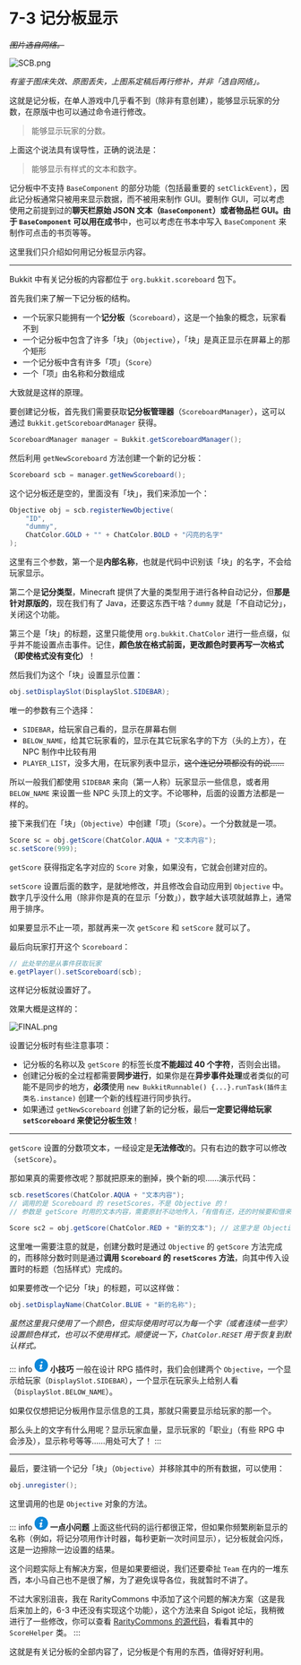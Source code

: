# 7-3 记分板显示

~~*图片选自网络。*~~

![SCB.png](https://s2.loli.net/2022/04/15/pEkFN7zZ9bXvCxL.png)

*有鉴于图床失效、原图丢失，上图系定稿后再行修补，并非「选自网络」。*

这就是记分板，在单人游戏中几乎看不到（除非有意创建），能够显示玩家的分数，在原版中也可以通过命令进行修改。

> 能够显示玩家的分数。

上面这个说法具有误导性，正确的说法是：

> 能够显示有样式的文本和数字。

记分板中不支持 `BaseComponent` 的部分功能（包括最重要的 `setClickEvent`），因此记分板通常只被用来显示数据，而不被用来制作 GUI。要制作 GUI，可以考虑使用之前提到过的**聊天栏原始 JSON 文本（`BaseComponent`）**或者物品栏 GUI。由于 `BaseComponent` 可以用在**成书**中，也可以考虑在书本中写入 `BaseComponent` 来制作可点击的书页等等。

这里我们只介绍如何用记分板显示内容。

---

Bukkit 中有关记分板的内容都位于 `org.bukkit.scoreboard` 包下。

首先我们来了解一下记分板的结构。

- 一个玩家只能拥有一个**记分板**（`Scoreboard`），这是一个抽象的概念，玩家看不到
- 一个记分板中包含了许多「块」（`Objective`），「块」是真正显示在屏幕上的那个矩形
- 一个记分板中含有许多「项」（`Score`）
- 一个「项」由名称和分数组成

大致就是这样的原理。

要创建记分板，首先我们需要获取**记分板管理器**（`ScoreboardManager`），这可以通过 `Bukkit.getScoreboardManager` 获得。

```java
ScoreboardManager manager = Bukkit.getScoreboardManager();
```

然后利用 `getNewScoreboard` 方法创建一个新的记分板：

```java
Scoreboard scb = manager.getNewScoreboard();
```

这个记分板还是空的，里面没有「块」，我们来添加一个：

```java
Objective obj = scb.registerNewObjective(
    "ID",
    "dummy",
    ChatColor.GOLD + "" + ChatColor.BOLD + "闪亮的名字"
);
```

这里有三个参数，第一个是**内部名称**，也就是代码中识别该「块」的名字，不会给玩家显示。

第二个是**记分类型**，Minecraft 提供了大量的类型用于进行各种自动记分，但**那是针对原版的**，现在我们有了 Java，还要这东西干啥？`dummy` 就是「不自动记分」，关闭这个功能。

第三个是「块」的标题，这里只能使用 `org.bukkit.ChatColor` 进行一些点缀，似乎并不能设置点击事件。记住，**颜色放在格式前面，更改颜色时要再写一次格式（即使格式没有变化）**！

然后我们为这个「块」设置显示位置：

```java
obj.setDisplaySlot(DisplaySlot.SIDEBAR);
```

唯一的参数有三个选择：

- `SIDEBAR`，给玩家自己看的，显示在屏幕右侧
- `BELOW_NAME`，给其它玩家看的，显示在其它玩家名字的下方（头的上方），在 NPC 制作中比较有用
- `PLAYER_LIST`，没多大用，在玩家列表中显示，~~这个连记分项都没有的说……~~

所以一般我们都使用 `SIDEBAR` 来向（第一人称）玩家显示一些信息，或者用 `BELOW_NAME` 来设置一些 NPC 头顶上的文字。不论哪种，后面的设置方法都是一样的。

接下来我们在「块」（`Objective`）中创建「项」（`Score`）。一个分数就是一项。

```java
Score sc = obj.getScore(ChatColor.AQUA + "文本内容");
sc.setScore(999);
```

`getScore` 获得指定名字对应的 `Score` 对象，如果没有，它就会创建对应的。

`setScore` 设置后面的数字，是就地修改，并且修改会自动应用到 `Objective` 中。数字几乎没什么用（除非你是真的在显示「分数」），数字越大该项就越靠上，通常用于排序。

如果要显示不止一项，那就再来一次 `getScore` 和 `setScore` 就可以了。

最后向玩家打开这个 `Scoreboard`：

```java
// 此处举的是从事件获取玩家
e.getPlayer().setScoreboard(scb);
```

这样记分板就设置好了。

效果大概是这样的：

![FINAL.png](https://s2.loli.net/2022/04/15/pEkFN7zZ9bXvCxL.png)

设置记分板时有些注意事项：

- 记分板的名称以及 `getScore` 的标签长度**不能超过 40 个字符**，否则会出错。
- 创建记分板的全过程都需要**同步进行**，如果你是在**异步事件处理**或者类似的可能不是同步的地方，**必须**使用 `new BukkitRunnable() {...}.runTask(插件主类名.instance)` 创建一个新的线程进行同步执行。
- 如果通过 `getNewScoreboard` 创建了新的记分板，最后**一定要记得给玩家 `setScoreboard` 来使记分板生效**！

---

`getScore` 设置的分数项文本，一经设定是**无法修改**的。只有右边的数字可以修改（`setScore`）。

那如果真的需要修改呢？那就把原来的删掉，换个新的呗……演示代码：

```java
scb.resetScores(ChatColor.AQUA + "文本内容");
// 调用的是 Scoreboard 的 resetScores，不是 Objective 的！
// 参数是 getScore 时用的文本内容，需要原封不动地传入，「有借有还，还的时候要和借来的时候一样」

Score sc2 = obj.getScore(ChatColor.RED + "新的文本"); // 这里才是 Objective 的！
```

这里唯一需要注意的就是，创建分数时是通过 `Objective` 的 `getScore` 方法完成的，而移除分数时则是通过**调用 `Scoreboard` 的 `resetScores` 方法**，向其中传入设置时的标题（包括样式）完成的。

如果要修改一个记分「块」的标题，可以这样做：

```java
obj.setDisplayName(ChatColor.BLUE + "新的名称");
```

*虽然这里我只使用了一个颜色，但实际使用时可以为每一个字（或者连续一些字）设置颜色样式，也可以不使用样式。顺便说一下，`ChatColor.RESET` 用于恢复到默认样式。*

::: info <img src="data:image/svg+xml,%3Csvg xmlns='http://www.w3.org/2000/svg' viewBox='0 0 16 16' transform='scale(0.6)' fill='%23fff'%3E%3Cpath d='M9.1 0C10.2 0 10.7 0.7 10.7 1.6 10.7 2.6 9.8 3.6 8.6 3.6 7.6 3.6 7 3 7 2 7 1.1 7.7 0 9.1 0Z'/%3E%3Cpath d='M5.8 16C5 16 4.4 15.5 5 13.2L5.9 9.1C6.1 8.5 6.1 8.2 5.9 8.2 5.7 8.2 4.6 8.6 3.9 9.1L3.5 8.4C5.6 6.6 7.9 5.6 8.9 5.6 9.8 5.6 9.9 6.6 9.5 8.2L8.4 12.5C8.2 13.2 8.3 13.5 8.5 13.5 8.7 13.5 9.6 13.2 10.4 12.5L10.9 13.2C8.9 15.2 6.7 16 5.8 16Z'/%3E%3C/svg%3E" style="background-color:#0B87DA; clip-path: circle();" width="24px" height="24px"> **小技巧**
一般在设计 RPG 插件时，我们会创建两个 `Objective`，一个显示给玩家（`DisplaySlot.SIDEBAR`），一个显示在玩家头上给别人看（`DisplaySlot.BELOW_NAME`）。

如果仅仅想把记分板用作显示信息的工具，那就只需要显示给玩家的那一个。

那么头上的文字有什么用呢？显示玩家血量，显示玩家的「职业」（有些 RPG 中会涉及），显示称号等等……用处可大了！
:::

---

最后，要注销一个记分「块」（`Objective`）并移除其中的所有数据，可以使用：

```java
obj.unregister();
```

这里调用的也是 `Objective` 对象的方法。

::: info <img src="data:image/svg+xml,%3Csvg xmlns='http://www.w3.org/2000/svg' viewBox='0 0 16 16' transform='scale(0.6)' fill='%23fff'%3E%3Cpath d='M9.1 0C10.2 0 10.7 0.7 10.7 1.6 10.7 2.6 9.8 3.6 8.6 3.6 7.6 3.6 7 3 7 2 7 1.1 7.7 0 9.1 0Z'/%3E%3Cpath d='M5.8 16C5 16 4.4 15.5 5 13.2L5.9 9.1C6.1 8.5 6.1 8.2 5.9 8.2 5.7 8.2 4.6 8.6 3.9 9.1L3.5 8.4C5.6 6.6 7.9 5.6 8.9 5.6 9.8 5.6 9.9 6.6 9.5 8.2L8.4 12.5C8.2 13.2 8.3 13.5 8.5 13.5 8.7 13.5 9.6 13.2 10.4 12.5L10.9 13.2C8.9 15.2 6.7 16 5.8 16Z'/%3E%3C/svg%3E" style="background-color:#0B87DA; clip-path: circle();" width="24px" height="24px"> **一点小问题**
上面这些代码的运行都很正常，但如果你频繁刷新显示的名称（例如，将记分项用作计时器，每秒更新一次时间显示），记分板就会闪烁，这是一边擦除一边设置的结果。

这个问题实际上有解决方案，但是如果要细说，我们还要牵扯 `Team` 在内的一堆东西，本小马自己也不是很了解，为了避免误导各位，我就暂时不讲了。

不过大家别沮丧，我在 RarityCommons 中添加了这个问题的解决方案（这是我后来加上的，6-3 中还没有实现这个功能），这个方法来自 Spigot 论坛，我稍微进行了一些修改，你可以查看 [RarityCommons 的源代码](https://github.com/Andy-K-Sparklight/PluginDiaryCode/tree/master/RarityCommons/src/main/java/rarityeg/commons)，看看其中的 `ScoreHelper` 类。
:::

这就是有关记分板的全部内容了，记分板是个有用的东西，值得好好利用。